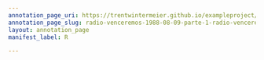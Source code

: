 ```yaml
---
annotation_page_uri: https://trentwintermeier.github.io/exampleproject/annotations/radio-venceremos-1988-08-09-parte-1-radio-venceremos-1988-08-09-parte-1-canvas-1-1-518909.json
annotation_page_slug: radio-venceremos-1988-08-09-parte-1-radio-venceremos-1988-08-09-parte-1-canvas-1-1-518909
layout: annotation_page
manifest_label: R

---
```

